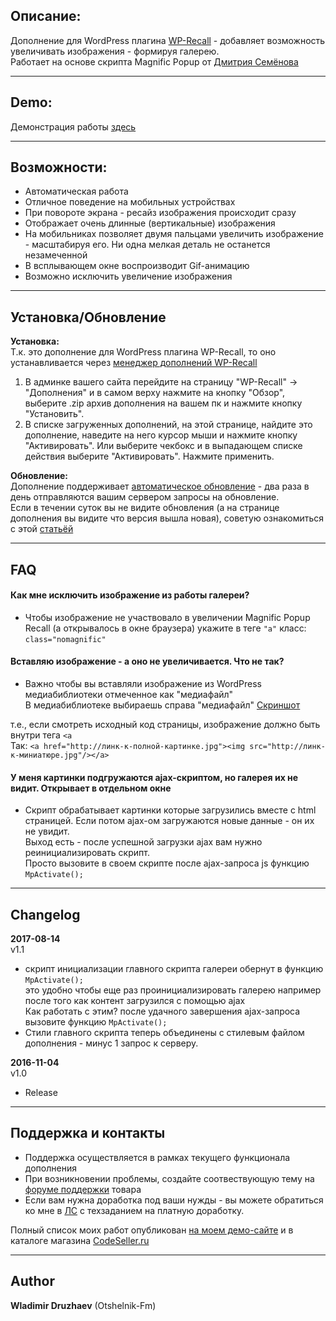 ## Описание:  

Дополнение для WordPress плагина [WP-Recall](https://wordpress.org/plugins/wp-recall/) - добавляет возможность увеличивать изображения - формируя галерею.  
Работает на основе скрипта Magnific Popup от [Дмитрия Семёнова](http://dimsemenov.com/plugins/magnific-popup/)  

------------------------------

## Demo:

Демонстрация работы [здесь](http://across-ocean.otshelnik-fm.ru/magnific-popup-recall-demo/)  

------------------------------

## Возможности:  

- Автоматическая работа  
- Отличное поведение на мобильных устройствах  
- При повороте экрана - ресайз изображения происходит сразу  
- Отображает очень длинные (вертикальные) изображения  
- На мобильниках позволяет двумя пальцами увеличить изображение - масштабируя его. Ни одна мелкая деталь не останется незамеченной  
- В всплывающем окне воспроизводит Gif-анимацию  
- Возможно исключить увеличение изображения  

------------------------------

## Установка/Обновление  

**Установка:**  
Т.к. это дополнение для WordPress плагина WP-Recall, то оно устанавливается через [менеджер дополнений WP-Recall](https://codeseller.ru/obshhie-svedeniya-o-dopolneniyax-wp-recall/)  

1. В админке вашего сайта перейдите на страницу "WP-Recall" -> "Дополнения" и в самом верху нажмите на кнопку "Обзор", выберите .zip архив дополнения на вашем пк и нажмите кнопку "Установить".  
2. В списке загруженных дополнений, на этой странице, найдите это дополнение, наведите на него курсор мыши и нажмите кнопку "Активировать". Или выберите чекбокс и в выпадающем списке действия выберите "Активировать". Нажмите применить.  


**Обновление:**  
Дополнение поддерживает [автоматическое обновление](https://codeseller.ru/avtomaticheskie-obnovleniya-dopolnenij-plagina-wp-recall/) - два раза в день отправляются вашим сервером запросы на обновление.  
Если в течении суток вы не видите обновления (а на странице дополнения вы видите что версия вышла новая), советую ознакомиться с этой [статьёй](https://codeseller.ru/post-group/rabota-wordpress-krona-cron-prinuditelnoe-vypolnenie-kron-zadach-dlya-wp-recall/) 

------------------------------

## FAQ  

#### Как мне исключить изображение из работы галереи?  
- Чтобы изображение не участвовало в увеличении Magnific Popup Recall (а открывалось в окне браузера) укажите в теге `"a"` класс: `class="nomagnific"`  
  
  

#### Вставляю изображение - а оно не увеличивается. Что не так?  
- Важно чтобы вы вставляли изображение из WordPress медиабиблиотеки отмеченное как "медиафайл"  
В медиабиблиотеке выбираешь справа "медиафайл" [Скриншот](https://yadi.sk/i/ZrzNkrV-y75JV)  

т.е., если смотреть исходный код страницы, изображение должно быть внутри тега `<a`  
Так: `<a href="http://линк-к-полной-картинке.jpg"><img src="http://линк-к-миниатюре.jpg"/></a>`  
  
  

#### У меня картинки подгружаются ajax-скриптом, но галерея их не видит. Открывает в отдельном окне  
- Скрипт обрабатывает картинки которые загрузились вместе с html страницей. Если потом ajax-ом загружаются новые данные - он их не увидит.  
Выход есть - после успешной загрузки ajax вам нужно реинициализировать скрипт.  
Просто вызовите в своем скрипте после ajax-запроса js функцию `MpActivate();`  

------------------------------

## Changelog  

**2017-08-14**  
v1.1  
- скрипт инициализации главного скрипта галереи обернут в функцию `MpActivate();`  
это удобно чтобы еще раз проинициализировать галерею например после того как контент загрузился с помощью ajax  
Как работать с этим? после удачного завершения ajax-запроса вызовите функцию `MpActivate();`  
- Стили главного скрипта теперь объединены с стилевым файлом дополнения - минус 1 запрос к серверу.  


**2016-11-04**  
v1.0  
- Release  

------------------------------

## Поддержка и контакты  

* Поддержка осуществляется в рамках текущего функционала дополнения  
* При возникновении проблемы, создайте соотвествующую тему на [форуме поддержки](https://codeseller.ru/forum/product-15611/) товара  
* Если вам нужна доработка под ваши нужды - вы можете обратиться ко мне в <a href="https://codeseller.ru/author/otshelnik-fm/?tab=chat" target="_blank">ЛС</a> с техзаданием на платную доработку.  

Полный список моих работ опубликован <a href="http://across-ocean.otshelnik-fm.ru/" target="_blank">на моем демо-сайте</a> и в каталоге магазина <a href="https://codeseller.ru/author/otshelnik-fm/?tab=publics&subtab=type-products" target="_blank">CodeSeller.ru</a>  

------------------------------

## Author  

**Wladimir Druzhaev** (Otshelnik-Fm)  
